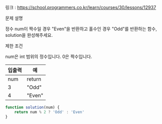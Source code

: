 링크 : https://school.programmers.co.kr/learn/courses/30/lessons/12937

문제 설명

정수 num이 짝수일 경우 "Even"을 반환하고 홀수인 경우 "Odd"를 반환하는 함수, solution을 완성해주세요.

제한 조건

num은 int 범위의 정수입니다.
0은 짝수입니다.

| 입출력 | 예 |
| ------ | -- |
| num	| return |
| 3	| "Odd" |
| 4	| "Even" |

```javascript
function solution(num) {
    return num % 2 ? 'Odd' : 'Even'
}
```
